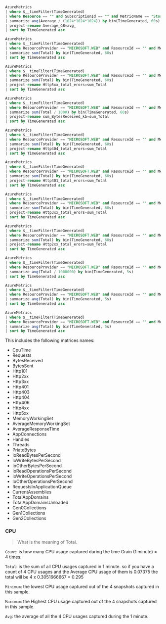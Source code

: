 ```sql
AzureMetrics
| where $__timeFilter(TimeGenerated)    
| where Resource == "" and SubscriptionId == "" and MetricName == "Storage"
| summarize avg(Average / (1024*1024*1024)) by bin(TimeGenerated, 60s)
| project-rename Average_GB=avg_  
| sort by TimeGenerated asc
```

```sql
AzureMetrics
| where $__timeFilter(TimeGenerated)    
| where ResourceProvider == "MICROSOFT.WEB" and ResourceId == "" and MetricName == "Requests"
| summarize sum(Total) by bin(TimeGenerated, 60s)
| sort by TimeGenerated asc
```

```sql
AzureMetrics
| where $__timeFilter(TimeGenerated)    
| where ResourceProvider == "MICROSOFT.WEB" and ResourceId == "" and MetricName == "Http5xx"
| summarize sum(Total) by bin(TimeGenerated, 60s)
| project-rename Http5xx_total_erors=sum_Total 
| sort by TimeGenerated asc
```

```sql
AzureMetrics
| where $__timeFilter(TimeGenerated)    
| where ResourceProvider == "MICROSOFT.WEB" and ResourceId == "" and MetricName == "BytesReceived"
| summarize sum(Total / 1000) by bin(TimeGenerated, 60s)
| project-rename sum_BytesReceived_kb=sum_Total 
| sort by TimeGenerated asc
```

```sql
AzureMetrics
| where $__timeFilter(TimeGenerated)    
| where ResourceProvider == "MICROSOFT.WEB" and ResourceId == "" and MetricName == "Http404"
| summarize sum(Total) by bin(TimeGenerated, 60s)
| project-rename Http404_total_erors=sum_Total 
| sort by TimeGenerated asc
```

```sql
AzureMetrics
| where $__timeFilter(TimeGenerated)    
| where ResourceProvider == "MICROSOFT.WEB" and ResourceId == "" and MetricName == "Http401"
| summarize sum(Total) by bin(TimeGenerated, 60s)
| project-rename Http401_total_erors=sum_Total 
| sort by TimeGenerated asc
```

```sql
AzureMetrics
| where $__timeFilter(TimeGenerated)    
| where ResourceProvider == "MICROSOFT.WEB" and ResourceId == "" and MetricName == "Http3xx"
| summarize sum(Total) by bin(TimeGenerated, 60s)
| project-rename Http3xx_total_erors=sum_Total 
| sort by TimeGenerated asc
```

```sql
AzureMetrics
| where $__timeFilter(TimeGenerated)    
| where ResourceProvider == "MICROSOFT.WEB" and ResourceId == "" and MetricName == "Http2xx"
| summarize sum(Total) by bin(TimeGenerated, 60s)
| project-rename Http2xx_total_erors=sum_Total 
| sort by TimeGenerated asc
```

```sql
AzureMetrics 
| where $__timeFilter(TimeGenerated)    
| where ResourceProvider == "MICROSOFT.WEB" and ResourceId == "" and MetricName == "MemoryWorkingSet"
| summarize avg(Total / 1000000) by bin(TimeGenerated, 5s)
| sort by TimeGenerated asc
```


```sql
AzureMetrics 
| where $__timeFilter(TimeGenerated) 
| where ResourceProvider == "MICROSOFT.WEB" and ResourceId == "" and MetricName == "CpuTime"
| summarize avg(Total) by bin(TimeGenerated, 5s)
| sort by TimeGenerated asc
```

```sql
AzureMetrics 
| where $__timeFilter(TimeGenerated) 
| where ResourceProvider == "MICROSOFT.WEB" and ResourceId == "" and MetricName == "AverageResponseTime"
| summarize avg(Total) by bin(TimeGenerated, 5s)
| sort by TimeGenerated asc
```


This includes the following matrices names:
- CpuTime
- Requests
- BytesReceived
- BytesSent
- Http101
- Http2xx
- Http3xx
- Http401
- Http403
- Http404
- Http406
- Http4xx
- Http5xx
- MemoryWorkingSet
- AverageMemoryWorkingSet
- AverageResponseTime
- AppConnections
- Handles
- Threads
- PriateBytes
- IoReadBytesPerSecond
- IoWriteBytesPerSecond
- IoOtherBytesPerSecond
- IoReadOperationsPerSecond
- IoWriteOperationsPerSecond
- IoOtherOperationsPerSecond
- RequestsInApplicationQueue
- CurrentAssemblies
- TotalAppDomains
- TotalAppDomainsUnloaded
- Gen0Collections
- Gen1Collections
- Gen2Collections

### CPU 

> What is the meaning of Total. 

`Count`: is how many CPU usage captured during the time Grain (1 minute)  = 4 times.

`Total`: is the sum of all CPU usages captured in 1 minute. so if you have a count of 4 CPU usages  and the Average CPU usage of them is  0.07375 the total will be 4 x 0.3051666667 = 0.295

`Minimum`: the lowest CPU usage captured out of the 4 snapshots captured in this sample.

`Maximum`: the Highest CPU usage captured out of the 4 snapshots captured in this sample.

`Avg`: the average of all the 4 CPU usages captured during the 1 minute.

